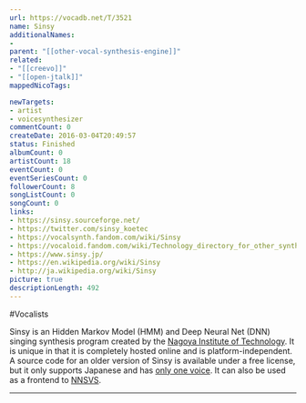 ```yaml
---
url: https://vocadb.net/T/3521
name: Sinsy
additionalNames: 
- 
parent: "[[other-vocal-synthesis-engine]]"
related:
- "[[creevo]]"
- "[[open-jtalk]]"
mappedNicoTags:

newTargets:
- artist
- voicesynthesizer
commentCount: 0
createDate: 2016-03-04T20:49:57
status: Finished
albumCount: 0
artistCount: 18
eventCount: 0
eventSeriesCount: 0
followerCount: 8
songListCount: 0
songCount: 0
links: 
- https://sinsy.sourceforge.net/
- https://twitter.com/sinsy_koetec
- https://vocalsynth.fandom.com/wiki/Sinsy
- https://vocaloid.fandom.com/wiki/Technology_directory_for_other_synthesizers#Sinsy
- https://www.sinsy.jp/
- https://en.wikipedia.org/wiki/Sinsy
- http://ja.wikipedia.org/wiki/Sinsy
picture: true
descriptionLength: 492
---
```


#Vocalists

Sinsy is an Hidden Markov Model (HMM) and Deep Neural Net (DNN) singing synthesis program created by the [Nagoya Institute of Technology](https://vocadb.net/Ar/117172). It is unique in that it is completely hosted online and is platform-independent. A source code for an older version of Sinsy is available under a free license, but it only supports Japanese and has [only one voice](https://vocadb.net/Ar/44703). It can also be used as a frontend to [NNSVS](https://vocadb.net/T/7693/nnsvs).

---


